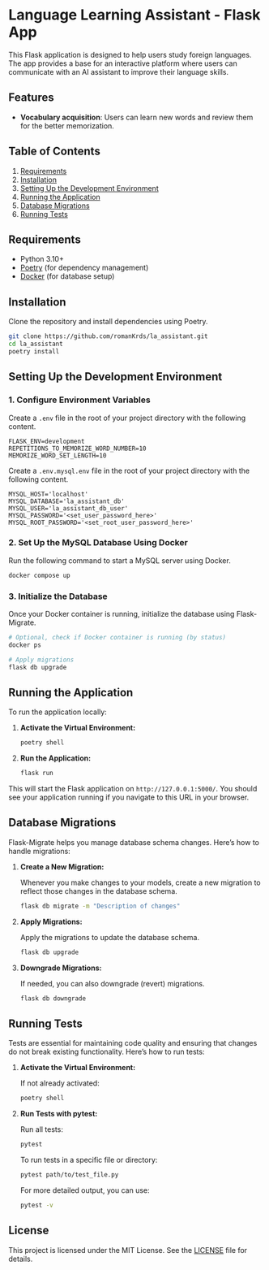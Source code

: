 # Language Learning Assistant - Flask App

This Flask application is designed to help users study foreign languages. The app provides a base for an interactive platform where users can communicate with an AI assistant to improve their language skills.

## Features

- **Vocabulary acquisition**: Users can learn new words and review them for the better memorization.

## Table of Contents

1. [Requirements](#requirements)
2. [Installation](#installation)
3. [Setting Up the Development Environment](#setting-up-the-development-environment)
4. [Running the Application](#running-the-application)
5. [Database Migrations](#database-migrations)
6. [Running Tests](#running-tests)

## Requirements

- Python 3.10+
- [Poetry](https://python-poetry.org/docs/main/#installing-with-the-official-installer) (for dependency management)
- [Docker](https://www.docker.com/) (for database setup)

## Installation

Clone the repository and install dependencies using Poetry.

```bash
git clone https://github.com/romanKrds/la_assistant.git
cd la_assistant
poetry install
```

## Setting Up the Development Environment

### 1. Configure Environment Variables

Create a `.env` file in the root of your project directory with the following content.

```env
FLASK_ENV=development
REPETITIONS_TO_MEMORIZE_WORD_NUMBER=10
MEMORIZE_WORD_SET_LENGTH=10
```

Create a `.env.mysql.env` file in the root of your project directory with the following content.

```env
MYSQL_HOST='localhost'
MYSQL_DATABASE='la_assistant_db'
MYSQL_USER='la_assistant_db_user'
MYSQL_PASSWORD='<set_user_password_here>'
MYSQL_ROOT_PASSWORD='<set_root_user_password_here>'
```

### 2. Set Up the MySQL Database Using Docker

Run the following command to start a MySQL server using Docker.

```bash
docker compose up
```

### 3. Initialize the Database

Once your Docker container is running, initialize the database using Flask-Migrate.

```bash
# Optional, check if Docker container is running (by status)
docker ps 

# Apply migrations
flask db upgrade
```

## Running the Application

To run the application locally:

1. **Activate the Virtual Environment:**

   ```bash
   poetry shell
   ```

2. **Run the Application:**

   ```bash
   flask run
   ```

This will start the Flask application on `http://127.0.0.1:5000/`. You should see your application running if you navigate to this URL in your browser.


## Database Migrations

Flask-Migrate helps you manage database schema changes. Here’s how to handle migrations:

1. **Create a New Migration:**

   Whenever you make changes to your models, create a new migration to reflect those changes in the database schema.

   ```bash
   flask db migrate -m "Description of changes"
   ```

2. **Apply Migrations:**

   Apply the migrations to update the database schema.

   ```bash
   flask db upgrade
   ```

3. **Downgrade Migrations:**

   If needed, you can also downgrade (revert) migrations.

   ```bash
   flask db downgrade
   ```

## Running Tests

Tests are essential for maintaining code quality and ensuring that changes do not break existing functionality. Here’s how to run tests:

1. **Activate the Virtual Environment:**

   If not already activated:

   ```bash
   poetry shell
   ```

2. **Run Tests with pytest:**

   Run all tests:

   ```bash
   pytest
   ```

   To run tests in a specific file or directory:

   ```bash
   pytest path/to/test_file.py
   ```

   For more detailed output, you can use:

   ```bash
   pytest -v
   ```

## License

This project is licensed under the MIT License. See the [LICENSE](LICENSE) file for details.